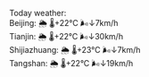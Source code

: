 Today weather:  
Beijing: 🌦 🌡️+22°C 🌬️↓7km/h  
Tianjin: 🌦 🌡️+22°C 🌬️↓30km/h  
Shijiazhuang: 🌦 🌡️+23°C 🌬️↓7km/h  
Tangshan: 🌦 🌡️+22°C 🌬️↓19km/h  
